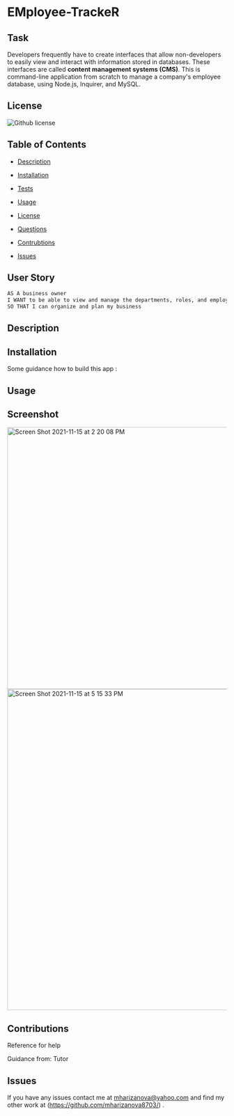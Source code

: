 # EMployee-TrackeR
## Task

Developers frequently have to create interfaces that allow non-developers to easily view and interact with information stored in databases. These interfaces are called **content management systems (CMS)**. This is  command-line application from scratch to manage a company's employee database, using Node.js, Inquirer, and MySQL.
 
 
 

  ## License 
 ![Github license](https://img.shields.io/badge/ISC-License%20-pink)
    


  ## Table of Contents

  * [Description](#Description)
  * [Installation](#Installation)
  * [Tests](#Tests)
  * [Usage](#Tests)
  
 * [License](#License)

  * [Questions](#Questions)
  * [Contrubtions](#Contributions)
  * [Issues](#Contributions)

  ## User Story


```md
AS A business owner
I WANT to be able to view and manage the departments, roles, and employees in my company
SO THAT I can organize and plan my business
```



  ## Description
  




  ## Installation
  
   Some guidance  how to build  this app :
 


 

  
  




  ## Usage
  
  

   ## Screenshot
   
   
   
   <img width="602" alt="Screen Shot 2021-11-15 at 2 20 08 PM" src="https://user-images.githubusercontent.com/85656320/141841199-ad93eee9-f031-4f7d-9305-e7648cdee06f.png">

<img width="738" alt="Screen Shot 2021-11-15 at 5 15 33 PM" src="https://user-images.githubusercontent.com/85656320/141862569-491800b8-1f0a-42ea-94f6-b18893342fec.png">
  
 

   


    

  ## Contributions

  
  
 Reference for help 
 
  Guidance from: Tutor
     

  ## Issues

  If you have any issues contact me at mharizanova@yahoo.com and find my other work at (https://github.com/mharizanova8703/) .
